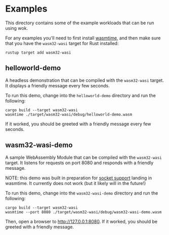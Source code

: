 # Examples

This directory contains some of the example workloads that can be run using wok.

For any examples you'll need to first install [wasmtime](https://github.com/bytecodealliance/wasmtime), and then make sure that you have the `wasm32-wasi` target for Rust installed:

```
rustup target add wasm32-wasi
```

## helloworld-demo

A headless demonstration that can be compiled with the `wasm32-wasi` target. It displays a friendly message every few seconds.

To run this demo, change into the `helloworld-demo` directory and run the following:

```
cargo build --target wasm32-wasi
wasmtime ./target/wasm32-wasi/debug/helloworld-demo.wasm
```

If it worked, you should be greeted with a friendly message every few seconds.

## wasm32-wasi-demo

A sample WebAssembly Module that can be compiled with the `wasm32-wasi` target. It listens for requests on port 8080 and responds with a friendly message.

NOTE: this demo was built in preparation for [socket support](https://github.com/bytecodealliance/wasmtime/pull/539) landing in wasmtime. It currently does not work (but it likely will in the future!)

To run this demo, change into the `wasm32-wasi-demo` directory and run the following:

```
cargo build --target wasm32-wasi
wasmtime --port 8080 ./target/wasm32-wasi/debug/wasm32-wasi-demo.wasm
```

Then, open a browser to http://127.0.0.1:8080. If it worked, you should be greeted with a friendly message.
